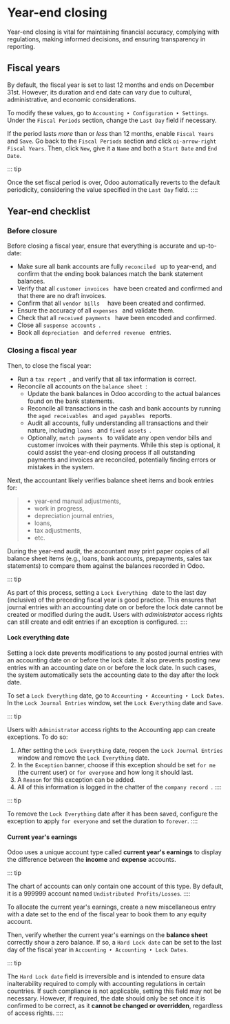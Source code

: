 # Year-end closing

Year-end closing is vital for maintaining financial accuracy, complying
with regulations, making informed decisions, and ensuring transparency
in reporting.


## Fiscal years 

By default, the fiscal year is set to last 12 months and ends on
December 31st. However, its duration and end date can vary due to
cultural, administrative, and economic considerations.

To modify these values, go to
`Accounting ‣ Configuration ‣ Settings`. Under the `Fiscal Periods` section, change the `Last Day` field if necessary.

If the period lasts *more* than or *less* than 12 months, enable
`Fiscal Years` and
`Save`. Go back to the
`Fiscal Periods` section and click
`oi-arrow-right`
`Fiscal Years`. Then, click
`New`, give it a
`Name` and both a
`Start Date` and
`End Date`.

::: tip

Once the set fiscal period is over, Odoo automatically reverts to the
default periodicity, considering the value specified in the
`Last Day` field.
::::

## Year-end checklist 

### Before closure 

Before closing a fiscal year, ensure that everything is accurate and
up-to-date:

- Make sure all bank accounts are fully
  `reconciled ` up
  to year-end, and confirm that the ending book balances match the bank
  statement balances.
- Verify that all
  `customer invoices ` have been created and confirmed and that there are no
  draft invoices.
- Confirm that all `vendor bills  ` have been created and confirmed.
- Ensure the accuracy of all
  `expenses ` and validate
  them.
- Check that all `received payments ` have been encoded and confirmed.
- Close all
  `suspense accounts `.
- Book all `depreciation ` and `deferred revenue
  ` entries.

### Closing a fiscal year 

Then, to close the fiscal year:

- Run a `tax report `, and verify that all tax information is correct.
- Reconcile all accounts on the
  `balance sheet `:
  - Update the bank balances in Odoo according to the actual balances
    found on the bank statements.
  - Reconcile all transactions in the cash and bank accounts by running
    the `aged receivables
    ` and `aged payables
    `
    reports.
  - Audit all accounts, fully understanding all transactions and their
    nature, including `loans
    ` and
    `fixed assets `.
  - Optionally,
    `match payments ` to validate any open vendor bills and customer invoices
    with their payments. While this step is optional, it could assist
    the year-end closing process if all outstanding payments and
    invoices are reconciled, potentially finding errors or mistakes in
    the system.

Next, the accountant likely verifies balance sheet items and book
entries for:

> - year-end manual adjustments,
> - work in progress,
> - depreciation journal entries,
> - loans,
> - tax adjustments,
> - etc.

During the year-end audit, the accountant may print paper copies of all
balance sheet items (e.g., loans, bank accounts, prepayments, sales tax
statements) to compare them against the balances recorded in Odoo.

::: tip

As part of this process, setting a
`Lock Everything ` date to the last day (inclusive) of the preceding fiscal
year is good practice. This ensures that journal entries with an
accounting date on or before the lock date cannot be created or modified
during the audit. Users with *administrator* access rights can still
create and edit entries if an exception is configured.
::::

#### Lock everything date 

Setting a lock date prevents modifications to any posted journal entries
with an accounting date on or before the lock date. It also prevents
posting new entries with an accounting date on or before the lock date.
In such cases, the system automatically sets the accounting date to the
day after the lock date.

To set a `Lock Everything` date, go
to `Accounting ‣ Accounting ‣ Lock
Dates`. In the
`Lock Journal Entries` window, set
the `Lock Everything` date and
`Save`.

::: tip

Users with `Administrator` access
rights to the Accounting app can create exceptions. To do so:

1.  After setting the `Lock Everything` date, reopen the `Lock Journal
    Entries` window and remove the
    `Lock Everything` date.
2.  In the `Exception` banner, choose
    if this exception should be set `for me` (the current user) or
    `for everyone` and how long it
    should last.
3.  A `Reason` for this exception can
    be added.
4.  All of this information is logged in the chatter of the
    `company record
    `.
::::

::: tip

To remove the `Lock Everything` date
after it has been saved, configure the exception to apply
`for everyone` and set the duration
to `forever`.
::::

#### Current year\'s earnings 

Odoo uses a unique account type called **current year\'s earnings** to
display the difference between the **income** and **expense** accounts.

::: tip

The chart of accounts can only contain one account of this type. By
default, it is a 999999 account named
`Undistributed Profits/Losses`.
::::

To allocate the current year\'s earnings, create a new miscellaneous
entry with a date set to the end of the fiscal year to book them to any
equity account.

Then, verify whether the current year\'s earnings on the **balance
sheet** correctly show a zero balance. If so, a
`Hard Lock date` can be set to the
last day of the fiscal year in
`Accounting ‣ Accounting ‣ Lock Dates`.

::: tip

The `Hard Lock date` field is
irreversible and is intended to ensure data inalterability required to
comply with accounting regulations in certain countries. If such
compliance is not applicable, setting this field may not be necessary.
However, if required, the date should only be set once it is confirmed
to be correct, as it **cannot be changed or overridden**, regardless of
access rights.
::::
